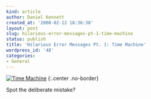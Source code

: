 ```yaml
---
kind: article
author: Daniel Kennett
created_at: '2008-02-12 18:36:38'
layout: post
slug: hilarious-error-messages-pt-1-time-machine
status: publish
title: 'Hilarious Error Messages Pt. 1: Time Machine'
wordpress_id: '48'
categories:
- General
---
```


<a href='/pictures/for_posts/2008/02/tmerror.png' title='Time Machine'><img src='/pictures/for_posts/2008/02/tmerror.png' alt='Time Machine' /></a>
{:.center .no-border}

Spot the deliberate mistake?